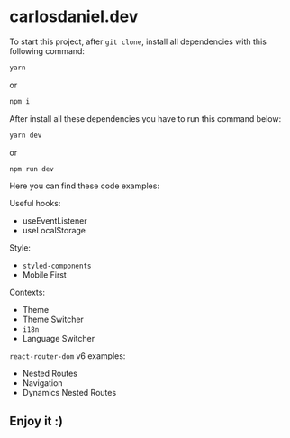 # carlosdaniel.dev


To start this project, after `git clone`, install all dependencies with this following command:
```bash
yarn
```
or
```bash
npm i
```

After install all these dependencies you have to run this command below:
```bash
yarn dev
```
or
```bash
npm run dev
```

Here you can find these code examples:

Useful hooks: 
- useEventListener
- useLocalStorage

Style:
- `styled-components`
- Mobile First

Contexts:
- Theme
- Theme Switcher
- `i18n`
- Language Switcher


`react-router-dom` v6 examples:
- Nested Routes
- Navigation
- Dynamics Nested Routes


## Enjoy it :)
